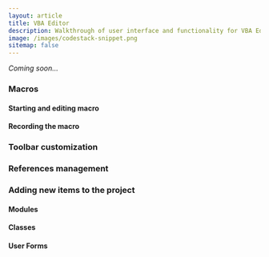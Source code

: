 ```yaml
---
layout: article
title: VBA Editor
description: Walkthrough of user interface and functionality for VBA Editor
image: /images/codestack-snippet.png
sitemap: false
---
```

*Coming soon...*

### Macros

#### Starting and editing macro
#### Recording the macro

### Toolbar customization
### References management

### Adding new items to the project
#### Modules
#### Classes
#### User Forms
